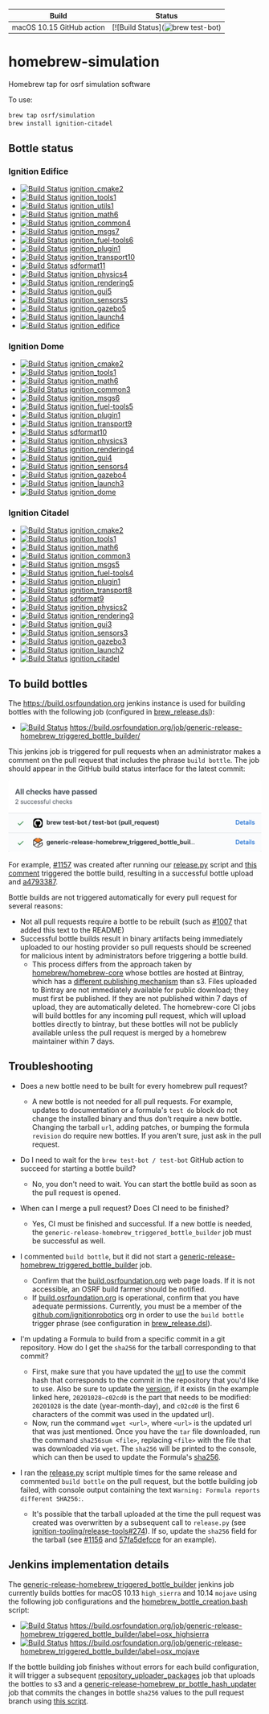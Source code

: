 Build | Status
-- | --
macOS 10.15 GitHub action | [![Build Status](![brew test-bot](https://github.com/osrf/homebrew-simulation/workflows/brew%20test-bot/badge.svg?branch=master&event=push))

homebrew-simulation
===================

Homebrew tap for osrf simulation software

To use:

    brew tap osrf/simulation
    brew install ignition-citadel

## Bottle status

### Ignition Edifice

* [![Build Status](https://build.osrfoundation.org/buildStatus/icon?job=ignition_cmake2-install_bottle-homebrew-amd64)](https://build.osrfoundation.org/view/ign-edifice/job/ignition_cmake2-install_bottle-homebrew-amd64/)           [ignition_cmake2](https://build.osrfoundation.org/view/ign-edifice/job/ignition_cmake2-install_bottle-homebrew-amd64/)
* [![Build Status](https://build.osrfoundation.org/buildStatus/icon?job=ignition_tools1-install_bottle-homebrew-amd64)](https://build.osrfoundation.org/view/ign-edifice/job/ignition_tools1-install_bottle-homebrew-amd64/)           [ignition_tools1](https://build.osrfoundation.org/view/ign-edifice/job/ignition_tools1-install_bottle-homebrew-amd64/)
* [![Build Status](https://build.osrfoundation.org/buildStatus/icon?job=ignition_utils1-install_bottle-homebrew-amd64)](https://build.osrfoundation.org/view/ign-edifice/job/ignition_utils1-install_bottle-homebrew-amd64/)           [ignition_utils1](https://build.osrfoundation.org/view/ign-edifice/job/ignition_utils1-install_bottle-homebrew-amd64/)
* [![Build Status](https://build.osrfoundation.org/buildStatus/icon?job=ignition_math6-install_bottle-homebrew-amd64)](https://build.osrfoundation.org/view/ign-edifice/job/ignition_math6-install_bottle-homebrew-amd64/)             [ignition_math6](https://build.osrfoundation.org/view/ign-edifice/job/ignition_math6-install_bottle-homebrew-amd64/)
* [![Build Status](https://build.osrfoundation.org/buildStatus/icon?job=ignition_common4-install_bottle-homebrew-amd64)](https://build.osrfoundation.org/view/ign-edifice/job/ignition_common4-install_bottle-homebrew-amd64/)         [ignition_common4](https://build.osrfoundation.org/view/ign-edifice/job/ignition_common4-install_bottle-homebrew-amd64/)
* [![Build Status](https://build.osrfoundation.org/buildStatus/icon?job=ignition_msgs7-install_bottle-homebrew-amd64)](https://build.osrfoundation.org/view/ign-edifice/job/ignition_msgs7-install_bottle-homebrew-amd64/)             [ignition_msgs7](https://build.osrfoundation.org/view/ign-edifice/job/ignition_msgs7-install_bottle-homebrew-amd64/)
* [![Build Status](https://build.osrfoundation.org/buildStatus/icon?job=ignition_fuel-tools6-install_bottle-homebrew-amd64)](https://build.osrfoundation.org/view/ign-edifice/job/ignition_fuel-tools6-install_bottle-homebrew-amd64/) [ignition_fuel-tools6](https://build.osrfoundation.org/view/ign-edifice/job/ignition_fuel-tools6-install_bottle-homebrew-amd64/)
* [![Build Status](https://build.osrfoundation.org/buildStatus/icon?job=ignition_plugin1-install_bottle-homebrew-amd64)](https://build.osrfoundation.org/view/ign-edifice/job/ignition_plugin1-install_bottle-homebrew-amd64/)         [ignition_plugin1](https://build.osrfoundation.org/view/ign-edifice/job/ignition_plugin1-install_bottle-homebrew-amd64/)
* [![Build Status](https://build.osrfoundation.org/buildStatus/icon?job=ignition_transport10-install_bottle-homebrew-amd64)](https://build.osrfoundation.org/view/ign-edifice/job/ignition_transport10-install_bottle-homebrew-amd64/) [ignition_transport10](https://build.osrfoundation.org/view/ign-edifice/job/ignition_transport10-install_bottle-homebrew-amd64/)
* [![Build Status](https://build.osrfoundation.org/buildStatus/icon?job=sdformat11-install_bottle-homebrew-amd64)](https://build.osrfoundation.org/job/sdformat11-install_bottle-homebrew-amd64/)                                      [sdformat11](https://build.osrfoundation.org/job/sdformat11-install_bottle-homebrew-amd64/)
* [![Build Status](https://build.osrfoundation.org/buildStatus/icon?job=ignition_physics4-install_bottle-homebrew-amd64)](https://build.osrfoundation.org/view/ign-edifice/job/ignition_physics4-install_bottle-homebrew-amd64/)       [ignition_physics4](https://build.osrfoundation.org/view/ign-edifice/job/ignition_physics4-install_bottle-homebrew-amd64/)
* [![Build Status](https://build.osrfoundation.org/buildStatus/icon?job=ignition_rendering5-install_bottle-homebrew-amd64)](https://build.osrfoundation.org/view/ign-edifice/job/ignition_rendering5-install_bottle-homebrew-amd64/)   [ignition_rendering5](https://build.osrfoundation.org/view/ign-edifice/job/ignition_rendering5-install_bottle-homebrew-amd64/)
* [![Build Status](https://build.osrfoundation.org/buildStatus/icon?job=ignition_gui5-install_bottle-homebrew-amd64)](https://build.osrfoundation.org/view/ign-edifice/job/ignition_gui5-install_bottle-homebrew-amd64/)               [ignition_gui5](https://build.osrfoundation.org/view/ign-edifice/job/ignition_gui5-install_bottle-homebrew-amd64/)
* [![Build Status](https://build.osrfoundation.org/buildStatus/icon?job=ignition_sensors5-install_bottle-homebrew-amd64)](https://build.osrfoundation.org/view/ign-edifice/job/ignition_sensors5-install_bottle-homebrew-amd64/)       [ignition_sensors5](https://build.osrfoundation.org/view/ign-edifice/job/ignition_sensors5-install_bottle-homebrew-amd64/)
* [![Build Status](https://build.osrfoundation.org/buildStatus/icon?job=ignition_gazebo5-install_bottle-homebrew-amd64)](https://build.osrfoundation.org/view/ign-edifice/job/ignition_gazebo5-install_bottle-homebrew-amd64/)         [ignition_gazebo5](https://build.osrfoundation.org/view/ign-edifice/job/ignition_gazebo5-install_bottle-homebrew-amd64/)
* [![Build Status](https://build.osrfoundation.org/buildStatus/icon?job=ignition_launch4-install_bottle-homebrew-amd64)](https://build.osrfoundation.org/view/ign-edifice/job/ignition_launch4-install_bottle-homebrew-amd64/)         [ignition_launch4](https://build.osrfoundation.org/view/ign-edifice/job/ignition_launch4-install_bottle-homebrew-amd64/)
* [![Build Status](https://build.osrfoundation.org/buildStatus/icon?job=ignition_edifice-install_bottle-homebrew-amd64)](https://build.osrfoundation.org/view/ign-edifice/job/ignition_edifice-install_bottle-homebrew-amd64/)         [ignition_edifice](https://build.osrfoundation.org/view/ign-edifice/job/ignition_edifice-install_bottle-homebrew-amd64/)

### Ignition Dome

* [![Build Status](https://build.osrfoundation.org/buildStatus/icon?job=ignition_cmake2-install_bottle-homebrew-amd64)](https://build.osrfoundation.org/view/ign-dome/job/ignition_cmake2-install_bottle-homebrew-amd64/)           [ignition_cmake2](https://build.osrfoundation.org/view/ign-dome/job/ignition_cmake2-install_bottle-homebrew-amd64/)
* [![Build Status](https://build.osrfoundation.org/buildStatus/icon?job=ignition_tools1-install_bottle-homebrew-amd64)](https://build.osrfoundation.org/view/ign-dome/job/ignition_tools1-install_bottle-homebrew-amd64/)           [ignition_tools1](https://build.osrfoundation.org/view/ign-dome/job/ignition_tools1-install_bottle-homebrew-amd64/)
* [![Build Status](https://build.osrfoundation.org/buildStatus/icon?job=ignition_math6-install_bottle-homebrew-amd64)](https://build.osrfoundation.org/view/ign-dome/job/ignition_math6-install_bottle-homebrew-amd64/)             [ignition_math6](https://build.osrfoundation.org/view/ign-dome/job/ignition_math6-install_bottle-homebrew-amd64/)
* [![Build Status](https://build.osrfoundation.org/buildStatus/icon?job=ignition_common3-install_bottle-homebrew-amd64)](https://build.osrfoundation.org/view/ign-dome/job/ignition_common3-install_bottle-homebrew-amd64/)         [ignition_common3](https://build.osrfoundation.org/view/ign-dome/job/ignition_common3-install_bottle-homebrew-amd64/)
* [![Build Status](https://build.osrfoundation.org/buildStatus/icon?job=ignition_msgs6-install_bottle-homebrew-amd64)](https://build.osrfoundation.org/view/ign-dome/job/ignition_msgs6-install_bottle-homebrew-amd64/)             [ignition_msgs6](https://build.osrfoundation.org/view/ign-dome/job/ignition_msgs6-install_bottle-homebrew-amd64/)
* [![Build Status](https://build.osrfoundation.org/buildStatus/icon?job=ignition_fuel-tools5-install_bottle-homebrew-amd64)](https://build.osrfoundation.org/view/ign-dome/job/ignition_fuel-tools5-install_bottle-homebrew-amd64/) [ignition_fuel-tools5](https://build.osrfoundation.org/view/ign-dome/job/ignition_fuel-tools5-install_bottle-homebrew-amd64/)
* [![Build Status](https://build.osrfoundation.org/buildStatus/icon?job=ignition_plugin1-install_bottle-homebrew-amd64)](https://build.osrfoundation.org/view/ign-dome/job/ignition_plugin1-install_bottle-homebrew-amd64/)         [ignition_plugin1](https://build.osrfoundation.org/view/ign-dome/job/ignition_plugin1-install_bottle-homebrew-amd64/)
* [![Build Status](https://build.osrfoundation.org/buildStatus/icon?job=ignition_transport9-install_bottle-homebrew-amd64)](https://build.osrfoundation.org/view/ign-dome/job/ignition_transport9-install_bottle-homebrew-amd64/)   [ignition_transport9](https://build.osrfoundation.org/view/ign-dome/job/ignition_transport9-install_bottle-homebrew-amd64/)
* [![Build Status](https://build.osrfoundation.org/buildStatus/icon?job=sdformat10-install_bottle-homebrew-amd64)](https://build.osrfoundation.org/job/sdformat10-install_bottle-homebrew-amd64/)                                      [sdformat10](https://build.osrfoundation.org/job/sdformat10-install_bottle-homebrew-amd64/)
* [![Build Status](https://build.osrfoundation.org/buildStatus/icon?job=ignition_physics3-install_bottle-homebrew-amd64)](https://build.osrfoundation.org/view/ign-dome/job/ignition_physics3-install_bottle-homebrew-amd64/)       [ignition_physics3](https://build.osrfoundation.org/view/ign-dome/job/ignition_physics3-install_bottle-homebrew-amd64/)
* [![Build Status](https://build.osrfoundation.org/buildStatus/icon?job=ignition_rendering4-install_bottle-homebrew-amd64)](https://build.osrfoundation.org/view/ign-dome/job/ignition_rendering4-install_bottle-homebrew-amd64/)   [ignition_rendering4](https://build.osrfoundation.org/view/ign-dome/job/ignition_rendering4-install_bottle-homebrew-amd64/)
* [![Build Status](https://build.osrfoundation.org/buildStatus/icon?job=ignition_gui4-install_bottle-homebrew-amd64)](https://build.osrfoundation.org/view/ign-dome/job/ignition_gui4-install_bottle-homebrew-amd64/)               [ignition_gui4](https://build.osrfoundation.org/view/ign-dome/job/ignition_gui4-install_bottle-homebrew-amd64/)
* [![Build Status](https://build.osrfoundation.org/buildStatus/icon?job=ignition_sensors4-install_bottle-homebrew-amd64)](https://build.osrfoundation.org/view/ign-dome/job/ignition_sensors4-install_bottle-homebrew-amd64/)       [ignition_sensors4](https://build.osrfoundation.org/view/ign-dome/job/ignition_sensors4-install_bottle-homebrew-amd64/)
* [![Build Status](https://build.osrfoundation.org/buildStatus/icon?job=ignition_gazebo4-install_bottle-homebrew-amd64)](https://build.osrfoundation.org/view/ign-dome/job/ignition_gazebo4-install_bottle-homebrew-amd64/)         [ignition_gazebo4](https://build.osrfoundation.org/view/ign-dome/job/ignition_gazebo4-install_bottle-homebrew-amd64/)
* [![Build Status](https://build.osrfoundation.org/buildStatus/icon?job=ignition_launch3-install_bottle-homebrew-amd64)](https://build.osrfoundation.org/view/ign-dome/job/ignition_launch3-install_bottle-homebrew-amd64/)         [ignition_launch3](https://build.osrfoundation.org/view/ign-dome/job/ignition_launch3-install_bottle-homebrew-amd64/)
* [![Build Status](https://build.osrfoundation.org/buildStatus/icon?job=ignition_dome-install_bottle-homebrew-amd64)](https://build.osrfoundation.org/view/ign-dome/job/ignition_dome-install_bottle-homebrew-amd64/)               [ignition_dome](https://build.osrfoundation.org/view/ign-dome/job/ignition_dome-install_bottle-homebrew-amd64/)

### Ignition Citadel

* [![Build Status](https://build.osrfoundation.org/buildStatus/icon?job=ignition_cmake2-install_bottle-homebrew-amd64)](https://build.osrfoundation.org/view/ign-citadel/job/ignition_cmake2-install_bottle-homebrew-amd64/)           [ignition_cmake2](https://build.osrfoundation.org/view/ign-citadel/job/ignition_cmake2-install_bottle-homebrew-amd64/)
* [![Build Status](https://build.osrfoundation.org/buildStatus/icon?job=ignition_tools1-install_bottle-homebrew-amd64)](https://build.osrfoundation.org/view/ign-citadel/job/ignition_tools1-install_bottle-homebrew-amd64/)           [ignition_tools1](https://build.osrfoundation.org/view/ign-citadel/job/ignition_tools1-install_bottle-homebrew-amd64/)
* [![Build Status](https://build.osrfoundation.org/buildStatus/icon?job=ignition_math6-install_bottle-homebrew-amd64)](https://build.osrfoundation.org/view/ign-citadel/job/ignition_math6-install_bottle-homebrew-amd64/)             [ignition_math6](https://build.osrfoundation.org/view/ign-citadel/job/ignition_math6-install_bottle-homebrew-amd64/)
* [![Build Status](https://build.osrfoundation.org/buildStatus/icon?job=ignition_common3-install_bottle-homebrew-amd64)](https://build.osrfoundation.org/view/ign-citadel/job/ignition_common3-install_bottle-homebrew-amd64/)         [ignition_common3](https://build.osrfoundation.org/view/ign-citadel/job/ignition_common3-install_bottle-homebrew-amd64/)
* [![Build Status](https://build.osrfoundation.org/buildStatus/icon?job=ignition_msgs5-install_bottle-homebrew-amd64)](https://build.osrfoundation.org/view/ign-citadel/job/ignition_msgs5-install_bottle-homebrew-amd64/)             [ignition_msgs5](https://build.osrfoundation.org/view/ign-citadel/job/ignition_msgs5-install_bottle-homebrew-amd64/)
* [![Build Status](https://build.osrfoundation.org/buildStatus/icon?job=ignition_fuel-tools4-install_bottle-homebrew-amd64)](https://build.osrfoundation.org/view/ign-citadel/job/ignition_fuel-tools4-install_bottle-homebrew-amd64/) [ignition_fuel-tools4](https://build.osrfoundation.org/view/ign-citadel/job/ignition_fuel-tools4-install_bottle-homebrew-amd64/)
* [![Build Status](https://build.osrfoundation.org/buildStatus/icon?job=ignition_plugin1-install_bottle-homebrew-amd64)](https://build.osrfoundation.org/view/ign-citadel/job/ignition_plugin1-install_bottle-homebrew-amd64/)         [ignition_plugin1](https://build.osrfoundation.org/view/ign-citadel/job/ignition_plugin1-install_bottle-homebrew-amd64/)
* [![Build Status](https://build.osrfoundation.org/buildStatus/icon?job=ignition_transport8-install_bottle-homebrew-amd64)](https://build.osrfoundation.org/view/ign-citadel/job/ignition_transport8-install_bottle-homebrew-amd64/)   [ignition_transport8](https://build.osrfoundation.org/view/ign-citadel/job/ignition_transport8-install_bottle-homebrew-amd64/)
* [![Build Status](https://build.osrfoundation.org/buildStatus/icon?job=sdformat9-install_bottle-homebrew-amd64)](https://build.osrfoundation.org/job/sdformat9-install_bottle-homebrew-amd64/)                                        [sdformat9](https://build.osrfoundation.org/job/sdformat9-install_bottle-homebrew-amd64/)
* [![Build Status](https://build.osrfoundation.org/buildStatus/icon?job=ignition_physics2-install_bottle-homebrew-amd64)](https://build.osrfoundation.org/view/ign-citadel/job/ignition_physics2-install_bottle-homebrew-amd64/)       [ignition_physics2](https://build.osrfoundation.org/view/ign-citadel/job/ignition_physics2-install_bottle-homebrew-amd64/)
* [![Build Status](https://build.osrfoundation.org/buildStatus/icon?job=ignition_rendering3-install_bottle-homebrew-amd64)](https://build.osrfoundation.org/view/ign-citadel/job/ignition_rendering3-install_bottle-homebrew-amd64/)   [ignition_rendering3](https://build.osrfoundation.org/view/ign-citadel/job/ignition_rendering3-install_bottle-homebrew-amd64/)
* [![Build Status](https://build.osrfoundation.org/buildStatus/icon?job=ignition_gui3-install_bottle-homebrew-amd64)](https://build.osrfoundation.org/view/ign-citadel/job/ignition_gui3-install_bottle-homebrew-amd64/)               [ignition_gui3](https://build.osrfoundation.org/view/ign-citadel/job/ignition_gui3-install_bottle-homebrew-amd64/)
* [![Build Status](https://build.osrfoundation.org/buildStatus/icon?job=ignition_sensors3-install_bottle-homebrew-amd64)](https://build.osrfoundation.org/view/ign-citadel/job/ignition_sensors3-install_bottle-homebrew-amd64/)       [ignition_sensors3](https://build.osrfoundation.org/view/ign-citadel/job/ignition_sensors3-install_bottle-homebrew-amd64/)
* [![Build Status](https://build.osrfoundation.org/buildStatus/icon?job=ignition_gazebo3-install_bottle-homebrew-amd64)](https://build.osrfoundation.org/view/ign-citadel/job/ignition_gazebo3-install_bottle-homebrew-amd64/)         [ignition_gazebo3](https://build.osrfoundation.org/view/ign-citadel/job/ignition_gazebo3-install_bottle-homebrew-amd64/)
* [![Build Status](https://build.osrfoundation.org/buildStatus/icon?job=ignition_launch2-install_bottle-homebrew-amd64)](https://build.osrfoundation.org/view/ign-citadel/job/ignition_launch2-install_bottle-homebrew-amd64/)         [ignition_launch2](https://build.osrfoundation.org/view/ign-citadel/job/ignition_launch2-install_bottle-homebrew-amd64/)
* [![Build Status](https://build.osrfoundation.org/buildStatus/icon?job=ignition_citadel-install_bottle-homebrew-amd64)](https://build.osrfoundation.org/view/ign-citadel/job/ignition_citadel-install_bottle-homebrew-amd64/)         [ignition_citadel](https://build.osrfoundation.org/view/ign-citadel/job/ignition_citadel-install_bottle-homebrew-amd64/)

## To build bottles

The https://build.osrfoundation.org jenkins instance is used for building bottles with the following job
(configured in [brew_release.dsl](https://github.com/ignition-tooling/release-tools/blob/master/jenkins-scripts/dsl/brew_release.dsl)):

* [![Build Status](https://build.osrfoundation.org/buildStatus/icon?job=generic-release-homebrew_triggered_bottle_builder)](https://build.osrfoundation.org/job/generic-release-homebrew_triggered_bottle_builder/) https://build.osrfoundation.org/job/generic-release-homebrew_triggered_bottle_builder/

This jenkins job is triggered for pull requests when an administrator makes a comment
on the pull request that includes the phrase `build bottle`.
The job should appear in the GitHub build status interface for the latest commit:

![GitHub build status interface screenshot](.github/github_build_status.png)

For example, [#1157](https://github.com/osrf/homebrew-simulation/pull/1157) was created after
running our [release.py](https://github.com/ignition-tooling/release-tools/blob/master/release.py) script
and [this comment](https://github.com/osrf/homebrew-simulation/pull/1157#issuecomment-698111311)
triggered the bottle build, resulting in a successful bottle upload and [a4793387](https://github.com/osrf/homebrew-simulation/commit/a47933878a7e073225acf5ceef0960cd6cfd50b2).

Bottle builds are not triggered automatically for every pull request for several reasons:

* Not all pull requests require a bottle to be rebuilt (such as
  [#1007](https://github.com/osrf/homebrew-simulation/pull/1007) that added this text to the README)
* Successful bottle builds result in binary artifacts being immediately uploaded to our hosting provider
  so pull requests should be screened for malicious intent by administrators before triggering
  a bottle build.
    - This process differs from the approach taken by
      [homebrew/homebrew-core](https://github.com/Homebrew/homebrew-core)
      whose bottles are hosted at Bintray, which has a
      [different publishing mechanism](https://www.jfrog.com/confluence/display/BT/Managing+Uploaded+Content#ManagingUploadedContent-Publishing)
      than s3.
      Files uploaded to Bintray are not immediately available for public download;
      they must first be published.
      If they are not published within 7 days of upload, they are automatically deleted.
      The homebrew-core CI jobs will build bottles for any incoming pull request,
      which will upload bottles directly to bintray, but these bottles will not be
      publicly available unless the pull request is merged by a homebrew maintainer
      within 7 days.

## Troubleshooting

* Does a new bottle need to be built for every homebrew pull request?
    - A new bottle is not needed for all pull requests.
      For example, updates to documentation or a formula's `test do` block do not change
      the installed binary and thus don't require a new bottle.
      Changing the tarball `url`, adding patches, or bumping the formula `revision` do
      require new bottles.
      If you aren't sure, just ask in the pull request.

* Do I need to wait for the `brew test-bot / test-bot` GitHub action to succeed for starting a bottle build?
    - No, you don't need to wait. You can start the bottle build as soon as the pull request is opened.

* When can I merge a pull request? Does CI need to be finished?
    - Yes, CI must be finished and successful. If a new bottle is needed, the
      `generic-release-homebrew_triggered_bottle_builder` job must be successful as well.

* I commented `build bottle`, but it did not start a
  [generic-release-homebrew\_triggered\_bottle\_builder](https://build.osrfoundation.org/job/generic-release-homebrew_triggered_bottle_builder)
  job.
    - Confirm that the [build.osrfoundation.org](https://build.osrfoundation.org) web page loads.
      If it is not accessible, an OSRF build farmer should be notified.
    - If [build.osrfoundation.org](https://build.osrfoundation.org) is operational,
      confirm that you have adequate permissions.
      Currently, you must be a member of the [github.com/ignitionrobotics](https://github.com/ignitionrobotics)
      org in order to use the `build bottle` trigger phrase (see configuration in
      [brew_release.dsl](https://github.com/ignition-tooling/release-tools/blob/2ae0424303a5/jenkins-scripts/dsl/brew_release.dsl#L181-L185)).

* I'm updating a Formula to build from a specific commit in a git repository.
How do I get the `sha256` for the tarball corresponding to that commit?
    - First, make sure that you have updated the [url](https://github.com/osrf/homebrew-simulation/blob/376e1f471ba492a936e088596dc365f2bec43798/Formula/ignition-sensors5.rb#L4) to use the commit hash that corresponds to the commit in the repository that you'd like to use.
Also be sure to update the [version](https://github.com/osrf/homebrew-simulation/blob/376e1f471ba492a936e088596dc365f2bec43798/Formula/ignition-sensors5.rb#L5), if it exists (in the example linked here, `20201028~c02cd0` is the part that needs to be modified: `20201028` is the date (year-month-day), and `c02cd0` is the first 6 characters of the commit was used in the updated url).
    - Now, run the command `wget <url>`, where `<url>` is the updated url that was just mentioned.
Once you have the `tar` file downloaded, run the command `sha256sum <file>`, replacing `<file>` with the file that was downloaded via `wget`.
The `sha256` will be printed to the console, which can then be used to update the Formula's [sha256](https://github.com/osrf/homebrew-simulation/blob/376e1f471ba492a936e088596dc365f2bec43798/Formula/ignition-sensors5.rb#L6).

* I ran the [release.py](https://github.com/ignition-tooling/release-tools/blob/master/release.py) script multiple
  times for the same release and commented `build bottle` on the pull request, but the bottle building job failed,
  with console output containing the text `Warning: Formula reports different SHA256:`.
    - It's possible that the tarball uploaded at the time the pull request was created was overwritten
      by a subsequent call to `release.py` (see [ignition-tooling/release-tools#274](https://github.com/ignition-tooling/release-tools/issues/274)).
      If so, update the `sha256` field for the tarball (see [#1156](https://github.com/osrf/homebrew-simulation/pull/1156)
      and [57fa5defcce](https://github.com/osrf/homebrew-simulation/commit/57fa5defcce) for an example).

## Jenkins implementation details

The [generic-release-homebrew\_triggered\_bottle\_builder](https://build.osrfoundation.org/job/generic-release-homebrew_triggered_bottle_builder)
jenkins job currently builds bottles for macOS 10.13 `high_sierra` and 10.14 `mojave`
using the following job configurations and the
[homebrew\_bottle\_creation.bash](https://github.com/ignition-tooling/release-tools/blob/master/jenkins-scripts/lib/homebrew_bottle_creation.bash)
script:

* [![Build Status](https://build.osrfoundation.org/buildStatus/icon?job=generic-release-homebrew_triggered_bottle_builder%2Flabel%3Dosx_highsierra)](https://build.osrfoundation.org/job/generic-release-homebrew_triggered_bottle_builder/label=osx_highsierra/) https://build.osrfoundation.org/job/generic-release-homebrew_triggered_bottle_builder/label=osx_highsierra
* [![Build Status](https://build.osrfoundation.org/buildStatus/icon?job=generic-release-homebrew_triggered_bottle_builder%2Flabel%3Dosx_mojave)](https://build.osrfoundation.org/job/generic-release-homebrew_triggered_bottle_builder/label=osx_mojave/) https://build.osrfoundation.org/job/generic-release-homebrew_triggered_bottle_builder/label=osx_mojave

If the bottle building job finishes without errors for each build configuration,
it will trigger a subsequent [repository\_uploader\_packages](https://build.osrfoundation.org/job/repository_uploader_packages/)
job that uploads the bottles to s3
and a [generic-release-homebrew\_pr\_bottle\_hash\_updater](https://build.osrfoundation.org/job/generic-release-homebrew_pr_bottle_hash_updater/)
job that commits the changes in bottle `sha256` values to the pull request branch
using [this script](https://github.com/ignition-tooling/release-tools/blob/master/jenkins-scripts/lib/homebrew_bottle_pullrequest.bash).
